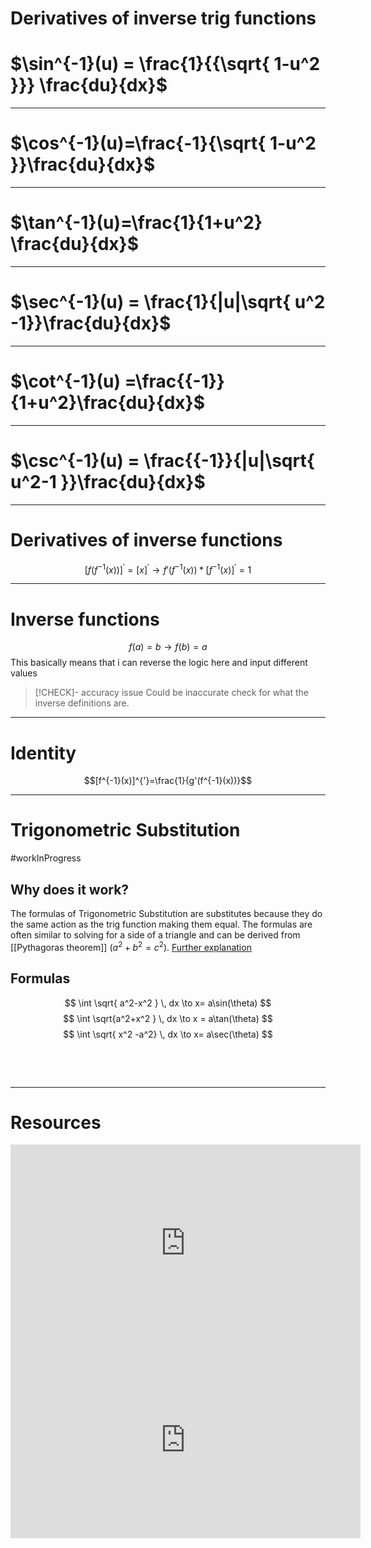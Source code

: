 
# Derivatives of inverse trig functions
# $\sin^{-1}(u) = \frac{1}{{\sqrt{ 1-u^2 }}} \frac{du}{dx}$
---
# $\cos^{-1}(u)=\frac{-1}{\sqrt{ 1-u^2 }}\frac{du}{dx}$
---
# $\tan^{-1}(u)=\frac{1}{1+u^2} \frac{du}{dx}$
---
# $\sec^{-1}(u) = \frac{1}{|u|\sqrt{ u^2 -1}}\frac{du}{dx}$
---
# $\cot^{-1}(u) =\frac{{-1}}{1+u^2}\frac{du}{dx}$
---
# $\csc^{-1}(u) = \frac{{-1}}{|u|\sqrt{ u^2-1 }}\frac{du}{dx}$
---

# Derivatives of inverse functions
$$[f(f^{-1}(x))]^{'} =[x]^{'} \rightarrow f'(f^{-1}(x)) * [f^{-1}(x)]^{'}=1$$

---
# Inverse functions 
$$f(a)=b \rightarrow f(b)=a$$
This basically means that i can reverse the logic here and input different values 
> [!CHECK]- accuracy issue
> Could be inaccurate check for what the inverse definitions are.

---
# Identity
$$[f^{-1}(x)]^{'}=\frac{1}{g'(f^{-1}(x))}$$

---

# Trigonometric Substitution
#workInProgress

## Why does it work?
The formulas of Trigonometric Substitution are substitutes because they do the same action as the trig function making them equal. The formulas are often similar to solving for a side of a triangle and can be derived from [[Pythagoras theorem]] $(a^2+b^2=c^2)$. [Further explanation](https://youtu.be/EV5dhv0A2wU?t=14)



## Formulas 
$$
\int \sqrt{ a^2-x^2 } \, dx  \to x= a\sin(\theta)
$$
$$
\int \sqrt{a^2+x^2 } \, dx  \to x = a\tan(\theta)
$$
$$
\int \sqrt{ x^2 -a^2} \, dx \to x= a\sec(\theta)
$$



&emsp;

&emsp;

---
# Resources 
<iframe width="560" height="315" src="https://www.youtube.com/embed/ocgjfF2AboA?si=j9_mtQFRrCxXG5wI" title="YouTube video player" frameborder="0" allow="accelerometer; autoplay; clipboard-write; encrypted-media; gyroscope; picture-in-picture; web-share" referrerpolicy="strict-origin-when-cross-origin" allowfullscreen></iframe>
 <iframe width="560" height="315" src="https://www.youtube.com/embed/EV5dhv0A2wU?si=oDHySgcJPm-qFdhf" title="YouTube video player" frameborder="0" allow="accelerometer; autoplay; clipboard-write; encrypted-media; gyroscope; picture-in-picture; web-share" referrerpolicy="strict-origin-when-cross-origin" allowfullscreen></iframe>
 